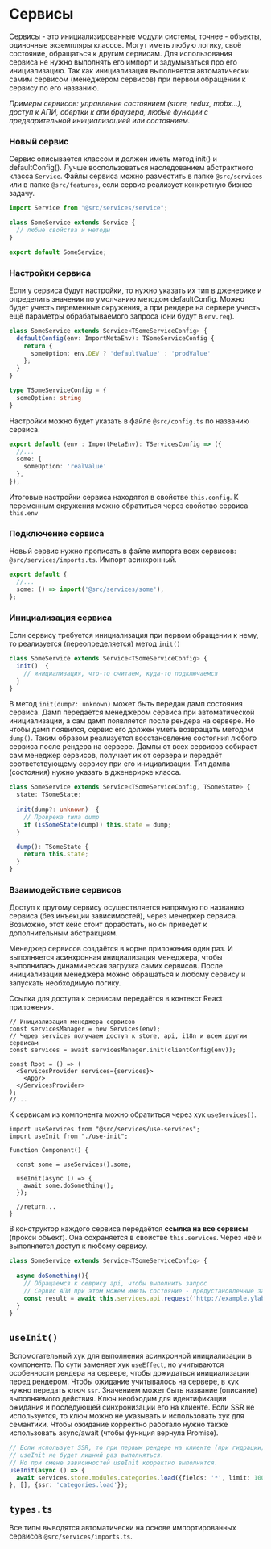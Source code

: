 # Сервисы

Сервисы - это инициализированные модули системы, точнее - объекты, одиночные экземпляры классов. 
Могут иметь любую логику, своё состояние, обращаться к другим сервисам. 
Для использования сервиса не нужно выполнять его импорт и задумываться про его инициализацию. 
Так как инициализация выполняется автоматически самим сервисом (менеджером сервисов) 
при первом обращении к сервису по его названию.

*Примеры сервисов: управление состоянием (store, redux, mobx...), доступ к АПИ, 
обертки к апи браузера, любые функции с предварительной инициализацией или состоянием.*

### Новый сервис

Сервис описывается классом и должен иметь метод init() и defaultConfig(). Лучше воспользоваться
наследованием абстрактного класса `Service`. Файлы сервиса можно разместить в папке `@src/services`
или в папке `@src/features`, если сервис реализует конкретную бизнес задачу.

```ts
import Service from "@src/services/service";

class SomeService extends Service {
  // любые свойства и методы
}

export default SomeService;
```

### Настройки сервиса

Если у сервиса будут настройки, то нужно указать их тип в дженерике 
и определить значения по умолчанию методом defaultConfig. Можно будет учесть переменные окружения,
а при рендере на сервере учесть ещё параметры обрабатываемого запроса (они будут в `env.req`).

```ts
class SomeService extends Service<TSomeServiceConfig> {
  defaultConfig(env: ImportMetaEnv): TSomeServiceConfig {
    return {
      someOption: env.DEV ? 'defaultValue' : 'prodValue'
    };
  }
}

type TSomeServiceConfig = {
  someOption: string
}
```

Настройки можно будет указать в файле `@src/config.ts` по названию сервиса.

```ts
export default (env : ImportMetaEnv): TServicesConfig => ({
  //...
  some: {
    someOption: 'realValue'
  },
});
```

Итоговые настройки сервиса находятся в свойстве `this.config`. К переменным окружения можно обратиться
через свойство сервиса `this.env`


### Подключение сервиса

Новый сервис нужно прописать в файле импорта всех сервисов: `@src/services/imports.ts`. Импорт
асинхронный.

```ts
export default {
  //...
  some: () => import('@src/services/some'),
};
```

### Инициализация сервиса

Если сервису требуется инициализация при первом обращении к нему, то реализуется (переопределяется)
метод `init()` 

```ts
class SomeService extends Service<TSomeServiceConfig> {
  init()  {
    // инициализация, что-то считаем, куда-то подключаемся
  }
}
```

В метод `init(dump?: unknown)` может быть передан дамп состояния сервиса. Дамп передаётся менеджером
сервиса при автоматической инициализации, а сам дамп появляется после рендера на сервере. Но чтобы
дамп появился, сервис его должен уметь возвращать методом `dump()`. Таким образом реализуется 
восстановление состояния любого сервиса после рендера на сервере. Дампы от
всех сервисов собирает сам менеджер сервисов, получает их от сервера и передаёт соответствующему
сервису при его инициализации. Тип дампа (состояния) нужно указать в дженерирке класса.

```ts
class SomeService extends Service<TSomeServiceConfig, TSomeState> {
  state: TSomeState;
  
  init(dump?: unknown)  {
    // Проврека типа dump
    if (isSomeState(dump)) this.state = dump;
  }

  dump(): TSomeState {
    return this.state;
  }
}


```

### Взаимодействие сервисов

Доступ к другому сервису осуществляется напрямую по названию сервиса (без инъекции зависимостей),
через менеджер сервиса. Возможно, этот кейс стоит доработать, но он приведет к дополнительным 
абстракциям.

Менеджер сервисов создаётся в корне приложения один раз. И выполняется асинхронная инициализация
менеджера, чтобы выполнилась динамическая загрузка самих сервисов. После инициализации менеджера 
можно обращаться к любому сервису и запускать необходимую логику. 

Ссылка для доступа к сервисам передаётся в контекст React приложения. 

```tsx
// Инициализация менеджера сервисов
const servicesManager = new Services(env);
// Через services получаем доступ к store, api, i18n и всем другим сервисам
const services = await servicesManager.init(clientConfig(env));

const Root = () => (
  <ServicesProvider services={services}>
    <App/>
  </ServicesProvider>
);
//...
```
К сервисам из компонента можно обратиться через хук `useServices()`.

```tsx
import useServices from "@src/services/use-services";
import useInit from "./use-init";

function Component() {

  const some = useServices().some;

  useInit(async () => {
    await some.doSomething();
  });

  //return...
}
```

В конструктор каждого сервиса передаётся **ссылка на все сервисы** (прокси объект). Она сохраняется
в свойстве `this.services`. Через неё и выполняется доступ к любому сервису.

```ts
class SomeService extends Service<TSomeServiceConfig> {
  
  async doSomething(){
    // Обращаемся к севрису api, чтобы выполнить запрос
    // Сервис АПИ при этом можем иметь состояние - предустановленные заголвоки с учётом авторизаци и i18n
    const result = await this.services.api.request('http://example.ylab.io/api/xxx')
  }
}
```

## `useInit()`

Вспомогательный хук для выполнения асинхронной инициализации в компоненте. По сути заменяет хук
`useEffect`, но учитываются особенности рендера на сервере, чтобы дожидаться инициализации перед
рендером. Чтобы ожидание учитывалось на сервере, в хук нужно передать ключ `ssr`.
Значением может быть название (описание) выполняемого действия. 
Ключ необходим для идентификации ожидания и последующей синхронизации его на клиенте. 
Если SSR не используется, то ключ можно не указывать и использовать хук для семантики. 
Чтобы ожидание корректно работало нужно также использовать async/await (чтобы функция вернула Promise).

```ts
// Если использует SSR, то при первым рендере на клиенте (при гидрации) 
// useInit не будет лишний раз выполняться. 
// Но при смене зависимостей useInit корректно выполнится.
useInit(async () => {
  await services.store.modules.categories.load({fields: '*', limit: 1000});
}, [], {ssr: 'categories.load'});
```

## `types.ts`

Все типы выводятся автоматически на основе импортированных сервисов `@src/services/imports.ts`.
